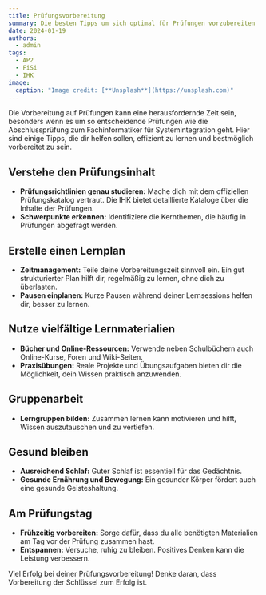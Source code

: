 ```yaml
---
title: Prüfungsvorbereitung
summary: Die besten Tipps um sich optimal für Prüfungen vorzubereiten
date: 2024-01-19
authors:
  - admin
tags:
  - AP2
  - FiSi
  - IHK
image:
  caption: "Image credit: [**Unsplash**](https://unsplash.com)"
---
```


Die Vorbereitung auf Prüfungen kann eine herausfordernde Zeit sein, besonders wenn es um so entscheidende Prüfungen wie die Abschlussprüfung zum Fachinformatiker für Systemintegration geht. Hier sind einige Tipps, die dir helfen sollen, effizient zu lernen und bestmöglich vorbereitet zu sein.

## Verstehe den Prüfungsinhalt

- **Prüfungsrichtlinien genau studieren:** Mache dich mit dem offiziellen Prüfungskatalog vertraut. Die IHK bietet detaillierte Kataloge über die Inhalte der Prüfungen.
- **Schwerpunkte erkennen:** Identifiziere die Kernthemen, die häufig in Prüfungen abgefragt werden.

## Erstelle einen Lernplan

- **Zeitmanagement:** Teile deine Vorbereitungszeit sinnvoll ein. Ein gut strukturierter Plan hilft dir, regelmäßig zu lernen, ohne dich zu überlasten.
- **Pausen einplanen:** Kurze Pausen während deiner Lernsessions helfen dir, besser zu lernen.

## Nutze vielfältige Lernmaterialien

- **Bücher und Online-Ressourcen:** Verwende neben Schulbüchern auch Online-Kurse, Foren und Wiki-Seiten.
- **Praxisübungen:** Reale Projekte und Übungsaufgaben bieten dir die Möglichkeit, dein Wissen praktisch anzuwenden.

## Gruppenarbeit

- **Lerngruppen bilden:** Zusammen lernen kann motivieren und hilft, Wissen auszutauschen und zu vertiefen.

## Gesund bleiben

- **Ausreichend Schlaf:** Guter Schlaf ist essentiell für das Gedächtnis.
- **Gesunde Ernährung und Bewegung:** Ein gesunder Körper fördert auch eine gesunde Geisteshaltung.

## Am Prüfungstag

- **Frühzeitig vorbereiten:** Sorge dafür, dass du alle benötigten Materialien am Tag vor der Prüfung zusammen hast.
- **Entspannen:** Versuche, ruhig zu bleiben. Positives Denken kann die Leistung verbessern.

Viel Erfolg bei deiner Prüfungsvorbereitung! Denke daran, dass Vorbereitung der Schlüssel zum Erfolg ist.
